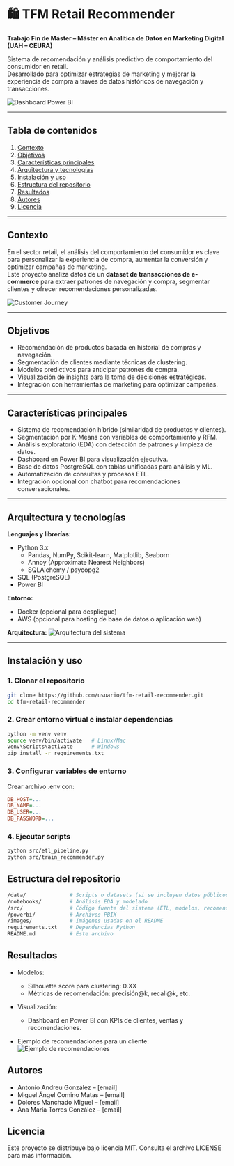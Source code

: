 # 🛍️ TFM Retail Recommender

**Trabajo Fin de Máster – Máster en Analítica de Datos en Marketing Digital (UAH – CEURA)**

Sistema de recomendación y análisis predictivo de comportamiento del consumidor en retail.  
Desarrollado para optimizar estrategias de marketing y mejorar la experiencia de compra a través de datos históricos de navegación y transacciones.

![Dashboard Power BI](images/dashboard_overview.png)

---

## Tabla de contenidos
1. [Contexto](#contexto)
2. [Objetivos](#objetivos)
3. [Características principales](#características-principales)
4. [Arquitectura y tecnologías](#arquitectura-y-tecnologías)
5. [Instalación y uso](#instalación-y-uso)
6. [Estructura del repositorio](#estructura-del-repositorio)
7. [Resultados](#resultados)
8. [Autores](#autores)
9. [Licencia](#licencia)

---

## Contexto
En el sector retail, el análisis del comportamiento del consumidor es clave para personalizar la experiencia de compra, aumentar la conversión y optimizar campañas de marketing.  
Este proyecto analiza datos de un **dataset de transacciones de e-commerce** para extraer patrones de navegación y compra, segmentar clientes y ofrecer recomendaciones personalizadas.

![Customer Journey](images/customer_journey.png)

---

## Objetivos
- Recomendación de productos basada en historial de compras y navegación.
- Segmentación de clientes mediante técnicas de clustering.
- Modelos predictivos para anticipar patrones de compra.
- Visualización de insights para la toma de decisiones estratégicas.
- Integración con herramientas de marketing para optimizar campañas.

---

## Características principales
- Sistema de recomendación híbrido (similaridad de productos y clientes).
- Segmentación por K-Means con variables de comportamiento y RFM.
- Análisis exploratorio (EDA) con detección de patrones y limpieza de datos.
- Dashboard en Power BI para visualización ejecutiva.
- Base de datos PostgreSQL con tablas unificadas para análisis y ML.
- Automatización de consultas y procesos ETL.
- Integración opcional con chatbot para recomendaciones conversacionales.

---

## Arquitectura y tecnologías
**Lenguajes y librerías:**
- Python 3.x  
  - Pandas, NumPy, Scikit-learn, Matplotlib, Seaborn  
  - Annoy (Approximate Nearest Neighbors)  
  - SQLAlchemy / psycopg2  
- SQL (PostgreSQL)  
- Power BI  

**Entorno:**
- Docker (opcional para despliegue)
- AWS (opcional para hosting de base de datos o aplicación web)

**Arquitectura:**
![Arquitectura del sistema](images/architecture_diagram.png)

---

## Instalación y uso

### 1. Clonar el repositorio
```bash
git clone https://github.com/usuario/tfm-retail-recommender.git
cd tfm-retail-recommender
```

### 2. Crear entorno virtual e instalar dependencias
```bash
python -m venv venv
source venv/bin/activate   # Linux/Mac
venv\Scripts\activate      # Windows
pip install -r requirements.txt
```

### 3. Configurar variables de entorno

Crear archivo .env con:
```ini
DB_HOST=...
DB_NAME=...
DB_USER=...
DB_PASSWORD=...
```

### 4. Ejecutar scripts
```bash
python src/etl_pipeline.py
python src/train_recommender.py
```

## Estructura del repositorio
```bash
/data/              # Scripts o datasets (si se incluyen datos públicos)
/notebooks/         # Análisis EDA y modelado
/src/               # Código fuente del sistema (ETL, modelos, recomendaciones)
/powerbi/           # Archivos PBIX
/images/            # Imágenes usadas en el README
requirements.txt    # Dependencias Python
README.md           # Este archivo
```

## Resultados
- Modelos:
  - Silhouette score para clustering: 0.XX
  - Métricas de recomendación: precisión@k, recall@k, etc.

- Visualización:
  - Dashboard en Power BI con KPIs de clientes, ventas y recomendaciones.

- Ejemplo de recomendaciones para un cliente:
![Ejemplo de recomendaciones](images/recomendations_example.png)

## Autores
- Antonio Andreu González – [email]
- Miguel Ángel Comino Matas – [email]
- Dolores Manchado Miguel – [email]
- Ana María Torres González – [email]

## Licencia
Este proyecto se distribuye bajo licencia MIT.
Consulta el archivo LICENSE para más información.
